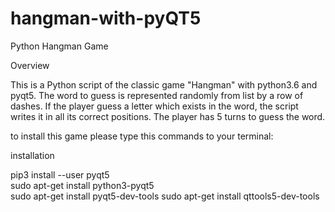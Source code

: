 # hangman-with-pyQT5

Python Hangman Game

Overview

This is a Python script of the classic game "Hangman" with python3.6 and pyqt5. The word to guess is represented randomly from list  by a row of dashes. 
If the player guess a letter which exists in the word, the script writes it in all its correct positions.
The player has 5 turns to guess the word. 

to install this game please type this commands to your terminal: 

installation  

pip3 install --user pyqt5  
sudo apt-get install python3-pyqt5  
sudo apt-get install pyqt5-dev-tools
sudo apt-get install qttools5-dev-tools


